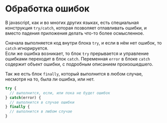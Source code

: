 # Обработка ошибок
В javascript, как и во многих других языках, есть специальная конструкция `try/catch`, которая позволяет отлавливать ошибки, и вместо 
падения приложения делать что-то более осмысленное.  

Сначала выполняется код внутри блока `try`, и если в нём нет ошибок, то `catch` игнорируется.  
Если же ошибка возникает, то блок `try` прерывается и управление ошибками переходит в блок `catch`. Переменная `error` в блоке `catch` 
содержит объект ошибки, с подробным описанием произошедшего.

Так же есть блок `finally`, который выполнится в любом случае, несмотря на то, была ли ошибка, или нет.
```js
try {
  // выполнится, если, или пока не будет ошибок
} catch(error) {
  // выполнится в случае ошибки
} finally {
  // выполнится в любом случае
}
```
